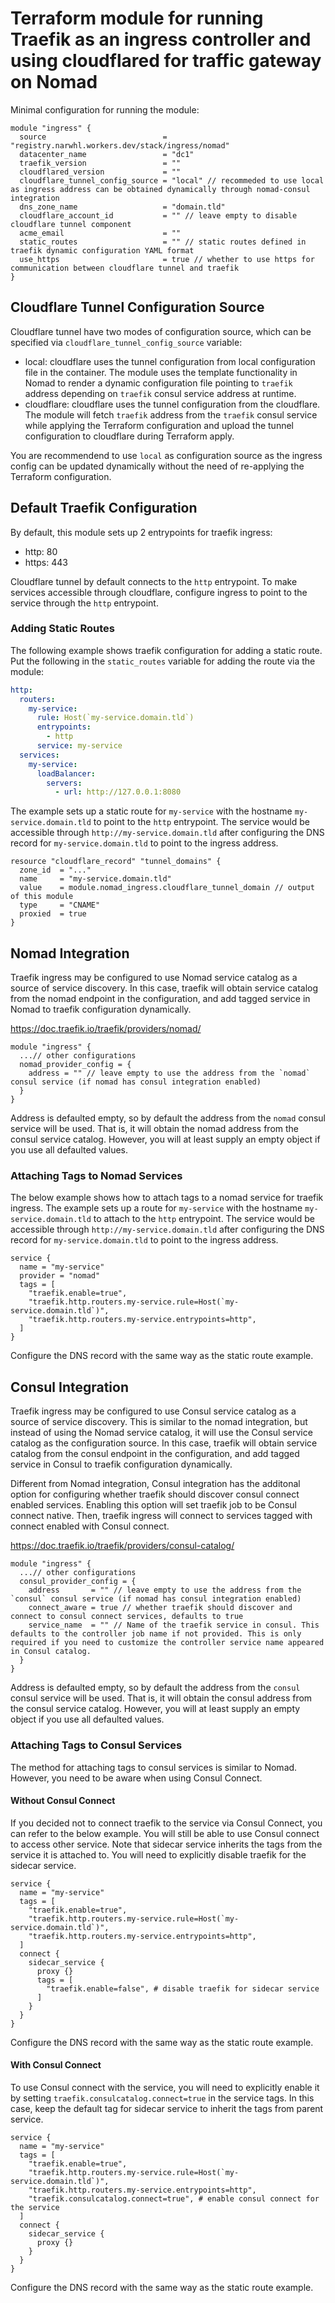 # Terraform module for running Traefik as an ingress controller and using cloudflared for traffic gateway on Nomad

Minimal configuration for running the module:

```hcl
module "ingress" {
  source                          = "registry.narwhl.workers.dev/stack/ingress/nomad"
  datacenter_name                 = "dc1"
  traefik_version                 = ""
  cloudflared_version             = ""
  cloudflare_tunnel_config_source = "local" // recommeded to use local as ingress address can be obtained dynamically through nomad-consul integration
  dns_zone_name                   = "domain.tld"
  cloudflare_account_id           = "" // leave empty to disable cloudflare tunnel component
  acme_email                      = ""
  static_routes                   = "" // static routes defined in traefik dynamic configuration YAML format
  use_https                       = true // whether to use https for communication between cloudflare tunnel and traefik
}
```

## Cloudflare Tunnel Configuration Source

Cloudflare tunnel have two modes of configuration source, which can be
specified via `cloudflare_tunnel_config_source` variable:

- local: cloudflare uses the tunnel configuration from local configuration file
in the container. The module uses the template functionality in Nomad to render
a dynamic configuration file pointing to `traefik` address depending on
`traefik` consul service address at runtime.
- cloudflare: cloudflare uses the tunnel configuration from the cloudflare. The
module will fetch `traefik` address from the `traefik` consul service while
applying the Terraform configuration and upload the tunnel configuration to
cloudflare during Terraform apply.

You are recommendend to use `local` as configuration source as the ingress
config can be updated dynamically without the need of re-applying the Terraform
configuration.

## Default Traefik Configuration

By default, this module sets up 2 entrypoints for traefik ingress:

- http: 80
- https: 443

Cloudflare tunnel by default connects to the `http` entrypoint. To make
services accessible through cloudflare, configure ingress to point to
the service through the `http` entrypoint.

### Adding Static Routes

The following example shows traefik configuration for adding a static route.
Put the following in the `static_routes` variable for adding the route via
the module:

```yaml
http:
  routers:
    my-service:
      rule: Host(`my-service.domain.tld`)
      entrypoints:
        - http
      service: my-service
  services:
    my-service:
      loadBalancer:
        servers:
          - url: http://127.0.0.1:8080
```

The example sets up a static route for `my-service` with the hostname
`my-service.domain.tld` to point to the `http` entrypoint. The service would
be accessible through `http://my-service.domain.tld` after configuring the DNS
record for `my-service.domain.tld` to point to the ingress address.

```hcl
resource "cloudflare_record" "tunnel_domains" {
  zone_id  = "..."
  name     = "my-service.domain.tld"
  value    = module.nomad_ingress.cloudflare_tunnel_domain // output of this module
  type     = "CNAME"
  proxied  = true
}
```

## Nomad Integration

Traefik ingress may be configured to use Nomad service catalog as a source of
service discovery. In this case, traefik will obtain service catalog from the
nomad endpoint in the configuration, and add tagged service in Nomad to traefik
configuration dynamically.

https://doc.traefik.io/traefik/providers/nomad/

```hcl
module "ingress" {
  ...// other configurations
  nomad_provider_config = {
    address = "" // leave empty to use the address from the `nomad` consul service (if nomad has consul integration enabled)
  }
}
```

Address is defaulted empty, so by default the address from the `nomad` consul
service will be used. That is, it will obtain the nomad address from the consul
service catalog. However, you will at least supply an empty object if you
use all defaulted values.

### Attaching Tags to Nomad Services

The below example shows how to attach tags to a nomad service for traefik
ingress. The example sets up a route for `my-service` with the hostname
`my-service.domain.tld` to attach to the `http` entrypoint. The service would
be accessible through `http://my-service.domain.tld` after configuring the
DNS record for `my-service.domain.tld` to point to the ingress address.

```hcl
service {
  name = "my-service"
  provider = "nomad"
  tags = [
    "traefik.enable=true",
    "traefik.http.routers.my-service.rule=Host(`my-service.domain.tld`)",
    "traefik.http.routers.my-service.entrypoints=http",
  ]
}
```

Configure the DNS record with the same way as the static route example.

## Consul Integration

Traefik ingress may be configured to use Consul service catalog as a source of
service discovery. This is similar to the nomad integration, but instead of
using the Nomad service catalog, it will use the Consul service catalog as the
configuration source. In this case, traefik will obtain service catalog from
the consul endpoint in the configuration, and add tagged service in Consul to
traefik configuration dynamically.

Different from Nomad integration, Consul integration has the additonal option
for configuring whether traefik should discover consul connect enabled
services. Enabling this option will set traefik job to be Consul connect
native. Then, traefik ingress will connect to services tagged with connect
enabled with Consul connect.

https://doc.traefik.io/traefik/providers/consul-catalog/

```hcl
module "ingress" {
  ...// other configurations
  consul_provider_config = {
    address       = "" // leave empty to use the address from the `consul` consul service (if nomad has consul integration enabled)
    connect_aware = true // whether traefik should discover and connect to consul connect services, defaults to true
    service_name  = "" // Name of the traefik service in consul. This defaults to the controller job name if not provided. This is only required if you need to customize the controller service name appeared in Consul catalog.
  }
}
```

Address is defaulted empty, so by default the address from the `consul` consul
service will be used. That is, it will obtain the consul address from the
consul service catalog. However, you will at least supply an empty object if
you use all defaulted values.

### Attaching Tags to Consul Services

The method for attaching tags to consul services is similar to Nomad. However,
you need to be aware when using Consul Connect.

#### Without Consul Connect

If you decided not to connect traefik to the service via Consul Connect, you
can refer to the below example. You will still be able to use Consul connect
to access other service. Note that sidecar service inherits the tags
from the service it is attached to. You will need to explicitly disable
traefik for the sidecar service.

```hcl
service {
  name = "my-service"
  tags = [
    "traefik.enable=true",
    "traefik.http.routers.my-service.rule=Host(`my-service.domain.tld`)",
    "traefik.http.routers.my-service.entrypoints=http",
  ]
  connect {
    sidecar_service {
      proxy {}
      tags = [
        "traefik.enable=false", # disable traefik for sidecar service
      ]
    }
  }
}
```

Configure the DNS record with the same way as the static route example.

#### With Consul Connect

To use Consul connect with the service, you will need to explicitly enable
it by setting `traefik.consulcatalog.connect=true` in the service tags. In
this case, keep the default tag for sidecar service to inherit the tags from
parent service.

```hcl
service {
  name = "my-service"
  tags = [
    "traefik.enable=true",
    "traefik.http.routers.my-service.rule=Host(`my-service.domain.tld`)",
    "traefik.http.routers.my-service.entrypoints=http",
    "traefik.consulcatalog.connect=true", # enable consul connect for the service
  ]
  connect {
    sidecar_service {
      proxy {}
    }
  }
}
```

Configure the DNS record with the same way as the static route example.
